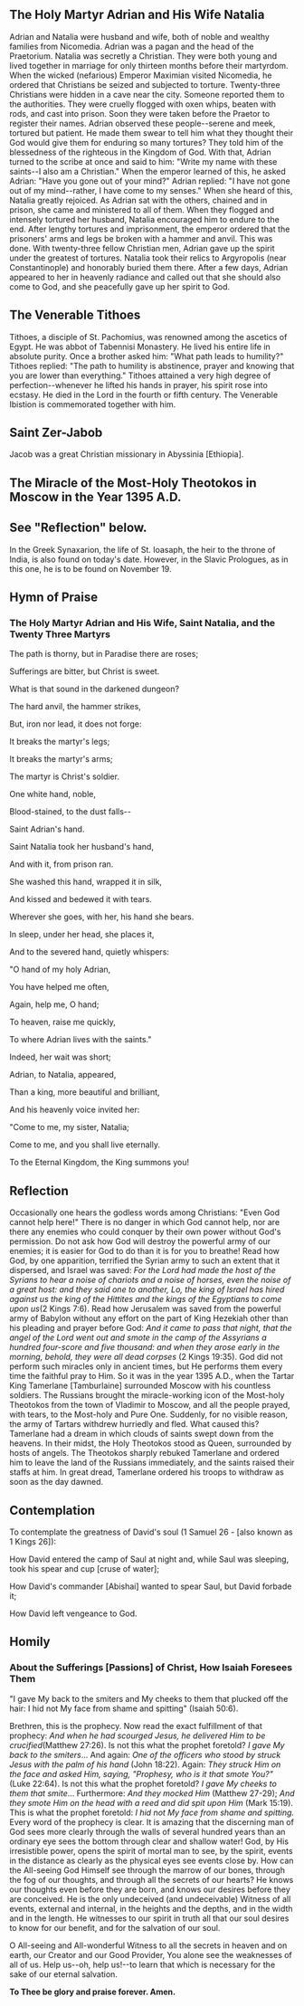 ## The Holy Martyr Adrian and His Wife Natalia

Adrian and Natalia were husband and wife, both of noble and wealthy families from Nicomedia. Adrian was a pagan and the head of the Praetorium. Natalia was secretly a Christian. They were both young and lived together in marriage for only thirteen months before their martyrdom. When the wicked (nefarious) Emperor Maximian visited Nicomedia, he ordered that Christians be seized and subjected to torture. Twenty-three Christians were hidden in a cave near the city. Someone reported them to the authorities. They were cruelly flogged with oxen whips, beaten with rods, and cast into prison. Soon they were taken before the Praetor to register their names. Adrian observed these people--serene and meek, tortured but patient. He made them swear to tell him what they thought their God would give them for enduring so many tortures? They told him of the blessedness of the righteous in the Kingdom of God. With that, Adrian turned to the scribe at once and said to him: "Write my name with these saints--I also am a Christian." When the emperor learned of this, he asked Adrian: "Have you gone out of your mind?" Adrian replied: "I have not gone out of my mind--rather, I have come to my senses." When she heard of this, Natalia greatly rejoiced. As Adrian sat with the others, chained and in prison, she came and ministered to all of them. When they flogged and intensely tortured her husband, Natalia encouraged him to endure to the end. After lengthy tortures and imprisonment, the emperor ordered that the prisoners' arms and legs be broken with a hammer and anvil. This was done. With twenty-three fellow Christian men, Adrian gave up the spirit under the greatest of tortures. Natalia took their relics to Argyropolis (near Constantinople) and honorably buried them there. After a few days, Adrian appeared to her in heavenly radiance and called out that she should also come to God, and she peacefully gave up her spirit to God.

## The Venerable Tithoes

Tithoes, a disciple of St. Pachomius, was renowned among the ascetics of Egypt. He was abbot of Tabennisi Monastery. He lived his entire life in absolute purity. Once a brother asked him: "What path leads to humility?" Tithoes replied: "The path to humility is abstinence, prayer and knowing that you are lower than everything." Tithoes attained a very high degree of perfection--whenever he lifted his hands in prayer, his spirit rose into ecstasy. He died in the Lord in the fourth or fifth century. The Venerable Ibistion is commemorated together with him.

## Saint Zer-Jabob

Jacob was a great Christian missionary in Abyssinia [Ethiopia].

## The Miracle of the Most-Holy Theotokos in Moscow in the Year 1395 A.D.

See "Reflection" below. 
-------------------
In the Greek Synaxarion, the life of St. Ioasaph, the heir to the throne of India, is also found on today's date. However, in the Slavic Prologues, as in this one, he is to be found on November 19.


## Hymn of Praise

### The Holy Martyr Adrian and His Wife, Saint Natalia, and the Twenty Three Martyrs

The path is thorny, but in Paradise there are roses;

Sufferings are bitter, but Christ is sweet.

What is that sound in the darkened dungeon?

The hard anvil, the hammer strikes,

But, iron nor lead, it does not forge:

It breaks the martyr's legs;

It breaks the martyr's arms;

The martyr is Christ's soldier.

One white hand, noble,

Blood-stained, to the dust falls--

Saint Adrian's hand.

Saint Natalia took her husband's hand,

And with it, from prison ran.

She washed this hand, wrapped it in silk,

And kissed and bedewed it with tears.

Wherever she goes, with her, his hand she bears.

In sleep, under her head, she places it,

And to the severed hand, quietly whispers:

"O hand of my holy Adrian,

You have helped me often,

Again, help me, O hand;

To heaven, raise me quickly,

To where Adrian lives with the saints."

Indeed, her wait was short;

Adrian, to Natalia, appeared,

Than a king, more beautiful and brilliant,

And his heavenly voice invited her:

"Come to me, my sister, Natalia;

Come to me, and you shall live eternally.

To the Eternal Kingdom, the King summons you!

## Reflection

Occasionally one hears the godless words among Christians: "Even God cannot help here!" There is no danger in which God cannot help, nor are there any enemies who could conquer by their own power without God's permission. Do not ask how God will destroy the powerful army of our enemies; it is easier for God to do than it is for you to breathe! Read how God, by one apparition, terrified the Syrian army to such an extent that it dispersed, and Israel was saved: *For the Lord had made the host of the Syrians to hear a noise of chariots and a noise of horses, even the noise of a great host: and they said one to another, Lo, the king of Israel has hired against us the king of the Hittites and the kings of the Egyptians to come upon us*(2 Kings 7:6). Read how Jerusalem was saved from the powerful army of Babylon without any effort on the part of King Hezekiah other than his pleading and prayer before God: *And it came to pass that night, that the angel of the Lord went out and smote in the camp of the Assyrians a hundred four-score and five thousand: and when they arose early in the morning, behold, they were all dead corpses* (2 Kings 19:35). God did not perform such miracles only in ancient times, but He performs them every time the faithful pray to Him. So it was in the year 1395 A.D., when the Tartar King Tamerlane [Tamburlaine] surrounded Moscow with his countless soldiers. The Russians brought the miracle-working icon of the Most-holy Theotokos from the town of Vladimir to Moscow, and all the people prayed, with tears, to the Most-holy and Pure One. Suddenly, for no visible reason, the army of Tartars withdrew hurriedly and fled. What caused this? Tamerlane had a dream in which clouds of saints swept down from the heavens. In their midst, the Holy Theotokos stood as Queen, surrounded by hosts of angels. The Theotokos sharply rebuked Tamerlane and ordered him to leave the land of the Russians immediately, and the saints raised their staffs at him. In great dread, Tamerlane ordered his troops to withdraw as soon as the day dawned.


## Contemplation

To contemplate the greatness of David's soul (1 Samuel 26 - [also known as 1 Kings 26]):

How David entered the camp of Saul at night and, while Saul was sleeping, took his spear and cup [cruse of water];

How David's commander [Abishai] wanted to spear Saul, but David forbade it;

How David left vengeance to God.


## Homily

### About the Sufferings [Passions] of Christ, How Isaiah Foresees Them

"I gave My back to the smiters and My cheeks to them that plucked off the hair: I hid not My face from shame and spitting" (Isaiah 50:6).

Brethren, this is the prophecy. Now read the exact fulfillment of that prophecy: *And when he had scourged Jesus, he delivered Him to be crucified*(Matthew 27:26). Is not this what the prophet foretold? *I gave My back to the smiters*... And again: *One of the officers who stood by struck Jesus with the palm of his hand* (John 18:22). Again: *They struck Him on the face and asked Him, saying, "Prophesy, who is it that smote You?"* (Luke 22:64). Is not this what the prophet foretold? *I gave My cheeks to them that smite*... Furthermore: *And they mocked Him* (Matthew 27-29); *And they smote Him on the head with a reed and did spit upon Him* (Mark 15:19). This is what the prophet foretold: *I hid not My face from shame and spitting.* Every word of the prophecy is clear. It is amazing that the discerning man of God sees more clearly through the walls of several hundred years than an ordinary eye sees the bottom through clear and shallow water! God, by His irresistible power, opens the spirit of mortal man to see, by the spirit, events in the distance as clearly as the physical eyes see events close by. How can the All-seeing God Himself see through the marrow of our bones, through the fog of our thoughts, and through all the secrets of our hearts? He knows our thoughts even before they are born, and knows our desires before they are conceived. He is the only undeceived (and undeceivable) Witness of all events, external and internal, in the heights and the depths, and in the width and in the length. He witnesses to our spirit in truth all that our soul desires to know for our benefit, and for the salvation of our soul.

O All-seeing and All-wonderful Witness to all the secrets in heaven and on earth, our Creator and our Good Provider, You alone see the weaknesses of all of us. Help us--oh, help us!--to learn that which is necessary for the sake of our eternal salvation.

**To Thee be glory and praise forever. Amen.**
